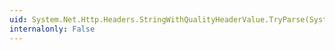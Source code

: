 ```yaml
---
uid: System.Net.Http.Headers.StringWithQualityHeaderValue.TryParse(System.String,System.Net.Http.Headers.StringWithQualityHeaderValue@)
internalonly: False
---
```

